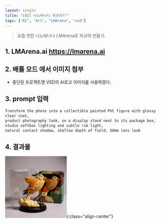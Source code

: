 ```yaml
---
layout: single
title: "[AI] 나노바나나 피규어?!"
tags: ["AI", "Art", "LMArena", "vsd"]
---
```

> 요즘 핫한 나노바나나 LMArena로 피규어 만들기.

## 1. LMArena.ai <https://lmarena.ai>

## 2. 배틀 모드 에서 이미지 첨부
* 중단된 프로젝트명 VSD의 AI로고 이미지를 사용하였다.

## 3. prompt 입력
```
Transform the photo into a collectible painted PVC figure with glossy clear coat,
product photography look, on a display stand next to its package box,
studio softbox lighting and subtle rim light,
natural contact shadow, shallow depth of field, 50mm lens look
```

## 4. 결과물
<!-- ![VSD Image](/assets/images/vsd_figure.png "vsd"){:class="align-center"} -->
<img src="/assets/images/vsd_figure.png" width="40%" height="30%" title="vsd" alt="VSD Image">{:class="align-center"}